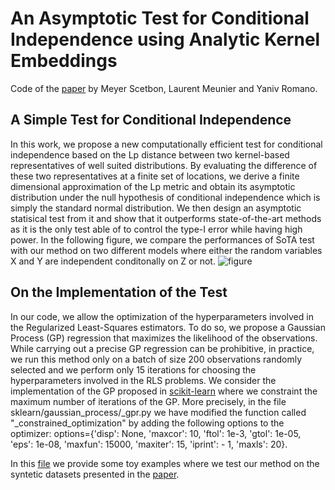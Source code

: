 # An Asymptotic Test for Conditional Independence using Analytic Kernel Embeddings
Code of the [paper](https://arxiv.org/pdf/2110.14868.pdf) by Meyer Scetbon, Laurent Meunier and Yaniv Romano.

## A Simple Test for Conditional Independence
In this work, we propose a new computationally efficient test for conditional independence based on the Lp distance between two kernel-based representatives of well suited distributions. By evaluating the difference of these two representatives at a finite set of locations, we derive a finite dimensional approximation of the Lp metric and obtain its asymptotic distribution under the null hypothesis of conditional independence which is simply the standard normal distribution. We then design an asymptotic statisical test from it and show that it outperforms state-of-the-art methods as it is the only test able of to control the type-I error while having high power. In the following figure, we compare the performances of SoTA test with our method on two different models where either the random variables X and Y are independent conditonally on Z or not.
![figure](results/comparison_test.jpg)

## On the Implementation of the Test
In our code, we allow the optimization of the hyperparameters involved in the Regularized Least-Squares estimators. To do so, we propose a Gaussian Process (GP) regression that maximizes the likelihood of the observations. While carrying out a precise GP regression can be prohibitive, in practice, we run this method only on a batch of size 200 observations randomly selected and we perform only 15 iterations for choosing the hyperparameters involved in the RLS problems. We consider the implementation of the GP proposed in [scikit-learn](https://github.com/scikit-learn/scikit-learn) where we constraint the maximum number of iterations of the GP. More precisely, in the file sklearn/gaussian_process/_gpr.py we have modified the function called "_constrained_optimization" by adding the following options to the optimizer: 
options={'disp': None, 'maxcor': 10, 'ftol': 1e-3, 'gtol': 1e-05, 'eps': 1e-08, 'maxfun': 15000, 'maxiter': 15, 'iprint': - 1, 'maxls': 20}.

In this [file](https://github.com/meyerscetbon/lp-ci-test/blob/main/toy_examples.py) we provide some toy examples where we test our method on the syntetic datasets presented in the [paper](https://arxiv.org/pdf/2110.14868.pdf).
